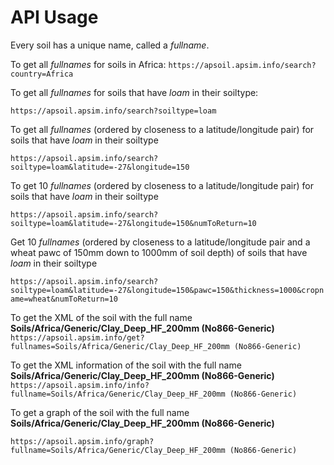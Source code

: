 # API Usage

Every soil has a unique name, called a _fullname_.

To get all _fullnames_ for soils in Africa:
```https://apsoil.apsim.info/search?country=Africa```

To get all _fullnames_ for soils that have _loam_ in their soiltype:

```https://apsoil.apsim.info/search?soiltype=loam```

To get all _fullnames_ (ordered by closeness to a latitude/longitude pair) for soils that have _loam_ in their soiltype

```https://apsoil.apsim.info/search?soiltype=loam&latitude=-27&longitude=150```

To get 10 _fullnames_ (ordered by closeness to a latitude/longitude pair) for soils that have _loam_ in their soiltype

```https://apsoil.apsim.info/search?soiltype=loam&latitude=-27&longitude=150&numToReturn=10```

Get 10 _fullnames_ (ordered by closeness to a latitude/longitude pair and a wheat pawc of 150mm down to 1000mm of soil depth) of soils that have _loam_ in their soiltype

```https://apsoil.apsim.info/search?soiltype=loam&latitude=-27&longitude=150&pawc=150&thickness=1000&cropname=wheat&numToReturn=10```


To get the XML of the soil with the full name __Soils/Africa/Generic/Clay_Deep_HF_200mm (No866-Generic)__
```https://apsoil.apsim.info/get?fullnames=Soils/Africa/Generic/Clay_Deep_HF_200mm (No866-Generic)```

To get the XML information of the soil with the full name __Soils/Africa/Generic/Clay_Deep_HF_200mm (No866-Generic)__
```https://apsoil.apsim.info/info?fullname=Soils/Africa/Generic/Clay_Deep_HF_200mm (No866-Generic)```

To get a graph of the soil with the full name  __Soils/Africa/Generic/Clay_Deep_HF_200mm (No866-Generic)__

```https://apsoil.apsim.info/graph?fullname=Soils/Africa/Generic/Clay_Deep_HF_200mm (No866-Generic)```

